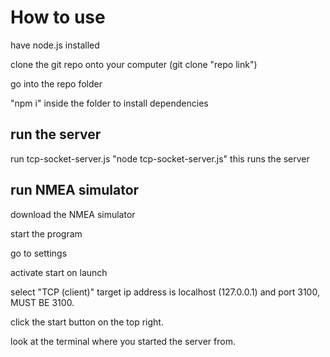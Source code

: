 

# How to use

have node.js installed

clone the git repo onto your computer (git clone "repo link")

go into the repo folder

"npm i" inside the folder to install dependencies

## run the server

run tcp-socket-server.js "node tcp-socket-server.js"
this runs the server

## run NMEA simulator

download the NMEA simulator

start the program

go to settings 

activate start on launch

select "TCP (client)"
target ip address is localhost (127.0.0.1) and port 3100, MUST BE 3100.

click the start button on the top right.

look at the terminal where you started the server from.




